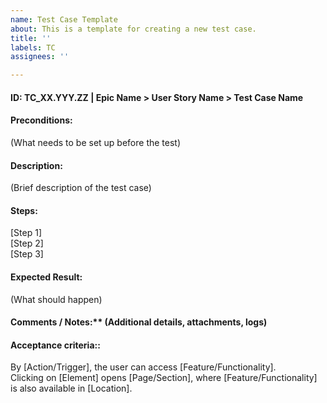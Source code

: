 ```yaml
---
name: Test Case Template
about: This is a template for creating a new test case.
title: ''
labels: TC
assignees: ''

---
```


#### ID: TC_XX.YYY.ZZ | Epic Name > User Story Name > Test Case Name

#### Preconditions: 
(What needs to be set up before the test)

#### Description: 
(Brief description of the test case)

#### Steps:  
[Step 1]  
[Step 2]  
[Step 3]  

#### Expected Result: 
(What should happen)

#### Comments / Notes:** (Additional details, attachments, logs) 

#### Acceptance criteria::
By [Action/Trigger], the user can access [Feature/Functionality].  
Clicking on [Element] opens [Page/Section], where [Feature/Functionality] is also available in [Location].
